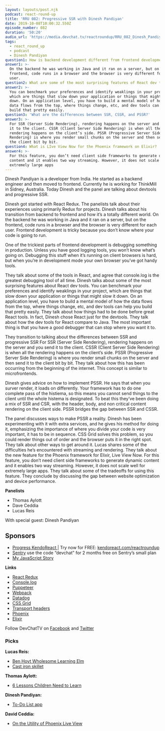 ```yaml
---
layout: layouts/post.njk
podcast: react-round-up
title: 'RRU 082: Progressive SSR with Dinesh Pandiyan'
date: 2019-10-08T10:00:32.550Z
episode_number: 082
duration: '50:20'
audio_url: 'https://media.devchat.tv/reactroundup/RRU_082_Dinesh_Pandiyan.mp3'
tags:
  - react_round_up
  - podcast
  - Dinesh Pandiyan
question1: How is backend development different from frontend development?
answer1: >-
  On the backend he was working in Java and it ran on a server, but on the
  frontend, code runs in a browser and the browser is very different for each
  user. 
question2: What are some of the most surprising features of React dev tools?
answer2: >-
  You can benchmark your preferences and identify weaklings in your project,
  which are things that slow down your application or things that might slow it
  down. On an application level, you have to build a mental model of how the
  data flows from the top, where things change, etc, and dev tools can help you
  build that pretty easily.
question3: 'What are the differences between SSR, CSSR, and PSSR?'
answer3: >-
  For SSR (Server Side Rendering), rendering happens on the server and you send
  it to the client. CSSR (Client Server Side Rendering) is when all the
  rendering happens on the client’s side. PSSR (Progressive Server Side
  Rendering) is where you render small chunks on the server and then send it to
  the client bit by bit.
question4: What is LIve View Now for the Phoenix framework on Elixir?
answer4: >-
  For this feature, you don’t need client side frameworks to generate dynamic
  content and it enables two way streaming. However, it does not scale well for
  extremely large apps
---
```

Dinesh Pandiyan is a developer from India. He started as a backend engineer and then moved to frontend. Currently he is working for ThinkMill in Sidney, Australia. Today Dinesh and the panel are talking about devtools and progressive SSR.

Dinesh got started with React Redux. The panelists talk about their experiences using primarily Redux for projects. Dinesh talks about his transition from backend to frontend and how it’s a totally different world. On the backend he was working in Java and it ran on a server, but on the frontend, code runs in a browser and the browser is very different for each user. Frontend development is tricky because you don’t know where your code is going to run.

One of the trickiest parts of frontend development is debugging something in production. Unless you have good logging tools, you won’t know what’s going on. Debugging this stuff when it’s running on client browsers is hard, but when you’re in development mode your own browser you’ve got handy tools. 

They talk about some of the tools in React, and agree that console.log is the greatest debugging tool of all time. Dinesh talks about some of the most surprising features about React dev tools. You can benchmark your preferences and identify weaklings in your project, which are things that slow down your application or things that might slow it down. On an application level, you have to build a mental model of how the data flows from the top, where things change, etc, and dev tools can help you build that pretty easily. They talk about how things had to be done before great React tools. In fact, Dinesh chose React just for the devtools. They talk about how the dev tools for React compare to Java. The most important thing is that you have a good debugger that can stop where you want it to. 

They transition to talking about the differences between SSR and progressive SSR For SSR (Server Side Rendering), rendering happens on the server and you send it to the client. CSSR (Client Server Side Rendering) is when all the rendering happens on the client’s side. PSSR (Progressive Server Side Rendering) is where you render small chunks on the server and then send it to the client bit by bit. They talk about how this has been occurring from the beginning of the internet. This concept is similar to microfrontends. 

Dinesh gives advice on how to implement PSSR. He says that when you surver render, it loads on differently. Your framework has to do one complete pass of the histiema, so this means you cannot send things to the client until the whole histema is designated. To beat this they’ve been doing a mix of SSR and CSR, with the header, body, and non critical content rendering on the client side. PSSR bridges the gap between SSR and CSSR.

The panel discusses ways to make PSSR a reality. Dinesh has been experimenting with it with extra services, and he gives his method for doing it, emphasizing the importance of where you divide your code is very important, it has to be in sequence. CSS Grid solves this problem, so you could render things out of order and the browser puts it in the right spot. They talk about other ways to get around it. Lucas shares some of the difficulties he’s encountered with streaming and rendering. They talk about the new feature for the Phoenix framework for Elixir, Live View Now. For this feature, you don’t need client side frameworks to generate dynamic content and it enables two way streaming. However, it does not scale well for extremely large apps. They talk about some of the tradeoffs for using this feature. They conclude by discussing the gap between website optimization and device performance. 

**Panelists**

* Thomas Aylott
* Dave Ceddia
* Lucas Reis

With special guest: Dinesh Pandiyan

## **Sponsors**

* [Progress KendoReact ](https://www.telerik.com/kendo-react-ui/campaigns/free-trial-react-8/?utm_medium=cpm&utm_source=reactroundup&utm_campaign=kendo-ui-react-trial-oct-8)| Try now for FREE: [kendoreact.com/reactroundup](https://www.telerik.com/kendo-react-ui/campaigns/free-trial-react-8/?utm_medium=cpm&utm_source=reactroundup&utm_campaign=kendo-ui-react-trial-oct-8)
* [Sentry](http://sentry.io/) use the code “devchat” for 2 months free on Sentry’s small plan
* [My JavaScript Story](https://devchat.tv/my-javascript-story/)

**Links**

* [React Redux](https://react-redux.js.org/)
* [Console.log](https://developer.mozilla.org/en/docs/Web/API/Console/log) 
* [Puppeteer](https://developers.google.com/web/tools/puppeteer)
* [Webpack](https://webpack.js.org/)
* [Datadog](https://www.datadoghq.com/) 
* [CSS Grid](https://css-tricks.com/snippets/css/complete-guide-grid/)
* [Transport headers](https://www.ibm.com/support/knowledgecenter/en/SS9H2Y_7.7.0/com.ibm.dp.doc/transport-headers_js.html)
* [Phoenix](https://phoenixframework.org/)
* [Elixir](https://elixir-lang.org/)

Follow DevChatTV on [Facebook](https://www.facebook.com/DevChattv/?__tn__=%2Cd%2CP-R&eid=ARDBDrBnK71PDmx_8gE_IeIEo5SnM7cyzylVBjAwfaOo1ck_6q3GXuRBfaUQZaWVvFGyEVjrhDwnS_tV) and [Twitter](https://twitter.com/devchattv?lang=en)

### **Picks**

**Lucas Reis:**

* [Ben Hoyt Wholesome Learning Elm](https://benhoyt.com/writings/learning-elm/)
* [Cast iron skillet](https://shop.lodgemfg.com/prodcat/skillets-and-covers.asp)

**Thomas Aylott:**

* [6 Lessons Children Need to Learn](https://www.jw.org/en/publications/magazines/awake-no2-2019-jul-aug/)

**Dinesh Pandiyan:**

* [To-Do List app](https://todoist.com/?lang=en)

**David Ceddia:** 

* [On the Utility of Phoenix Live View](https://jclem.net/posts/on-the-utility-of-phoenix-liveview)

<!-- Docs to Markdown version 1.0β17 -->
